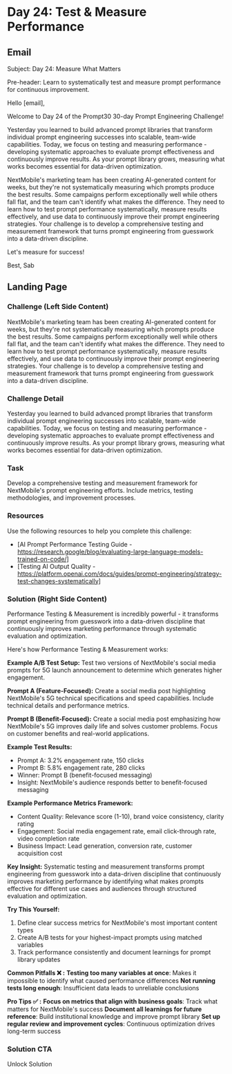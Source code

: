 # Day 24: Test & Measure Performance

## Email
Subject: Day 24: Measure What Matters

Pre-header: Learn to systematically test and measure prompt performance for continuous improvement.

Hello [email],

Welcome to Day 24 of the Prompt30 30-day Prompt Engineering Challenge!

Yesterday you learned to build advanced prompt libraries that transform individual prompt engineering successes into scalable, team-wide capabilities. Today, we focus on testing and measuring performance - developing systematic approaches to evaluate prompt effectiveness and continuously improve results. As your prompt library grows, measuring what works becomes essential for data-driven optimization.

NextMobile's marketing team has been creating AI-generated content for weeks, but they're not systematically measuring which prompts produce the best results. Some campaigns perform exceptionally well while others fall flat, and the team can't identify what makes the difference. They need to learn how to test prompt performance systematically, measure results effectively, and use data to continuously improve their prompt engineering strategies. Your challenge is to develop a comprehensive testing and measurement framework that turns prompt engineering from guesswork into a data-driven discipline.

Let's measure for success!

Best, Sab

## Landing Page

### Challenge (Left Side Content)
NextMobile's marketing team has been creating AI-generated content for weeks, but they're not systematically measuring which prompts produce the best results. Some campaigns perform exceptionally well while others fall flat, and the team can't identify what makes the difference. They need to learn how to test prompt performance systematically, measure results effectively, and use data to continuously improve their prompt engineering strategies. Your challenge is to develop a comprehensive testing and measurement framework that turns prompt engineering from guesswork into a data-driven discipline.

### Challenge Detail
Yesterday you learned to build advanced prompt libraries that transform individual prompt engineering successes into scalable, team-wide capabilities. Today, we focus on testing and measuring performance - developing systematic approaches to evaluate prompt effectiveness and continuously improve results. As your prompt library grows, measuring what works becomes essential for data-driven optimization.

### Task
Develop a comprehensive testing and measurement framework for NextMobile's prompt engineering efforts. Include metrics, testing methodologies, and improvement processes.

### Resources
Use the following resources to help you complete this challenge:
- [AI Prompt Performance Testing Guide - https://research.google/blog/evaluating-large-language-models-trained-on-code/]
- [Testing AI Output Quality - https://platform.openai.com/docs/guides/prompt-engineering/strategy-test-changes-systematically]

### Solution (Right Side Content)
Performance Testing & Measurement is incredibly powerful - it transforms prompt engineering from guesswork into a data-driven discipline that continuously improves marketing performance through systematic evaluation and optimization.

Here's how Performance Testing & Measurement works:

**Example A/B Test Setup:**
Test two versions of NextMobile's social media prompts for 5G launch announcement to determine which generates higher engagement.

**Prompt A (Feature-Focused):**
Create a social media post highlighting NextMobile's 5G technical specifications and speed capabilities. Include technical details and performance metrics.

**Prompt B (Benefit-Focused):**
Create a social media post emphasizing how NextMobile's 5G improves daily life and solves customer problems. Focus on customer benefits and real-world applications.

**Example Test Results:**
- Prompt A: 3.2% engagement rate, 150 clicks
- Prompt B: 5.8% engagement rate, 280 clicks
- Winner: Prompt B (benefit-focused messaging)
- Insight: NextMobile's audience responds better to benefit-focused messaging

**Example Performance Metrics Framework:**
- Content Quality: Relevance score (1-10), brand voice consistency, clarity rating
- Engagement: Social media engagement rate, email click-through rate, video completion rate
- Business Impact: Lead generation, conversion rate, customer acquisition cost

**Key Insight:**
Systematic testing and measurement transforms prompt engineering from guesswork into a data-driven discipline that continuously improves marketing performance by identifying what makes prompts effective for different use cases and audiences through structured evaluation and optimization.

**Try This Yourself:**
1. Define clear success metrics for NextMobile's most important content types
2. Create A/B tests for your highest-impact prompts using matched variables
3. Track performance consistently and document learnings for prompt library updates

**Common Pitfalls ❌ :**
**Testing too many variables at once**: Makes it impossible to identify what caused performance differences
**Not running tests long enough**: Insufficient data leads to unreliable conclusions

**Pro Tips ✅ :**
**Focus on metrics that align with business goals**: Track what matters for NextMobile's success
**Document all learnings for future reference**: Build institutional knowledge and improve prompt library
**Set up regular review and improvement cycles**: Continuous optimization drives long-term success

### Solution CTA
Unlock Solution 